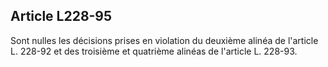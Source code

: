 Article L228-95
----
Sont nulles les décisions prises en violation du deuxième alinéa de l'article L.
228-92 et des troisième et quatrième alinéas de l'article L. 228-93.
